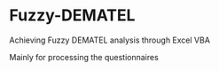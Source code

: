 # Fuzzy-DEMATEL

Achieving Fuzzy DEMATEL analysis through Excel VBA

Mainly for processing the questionnaires
